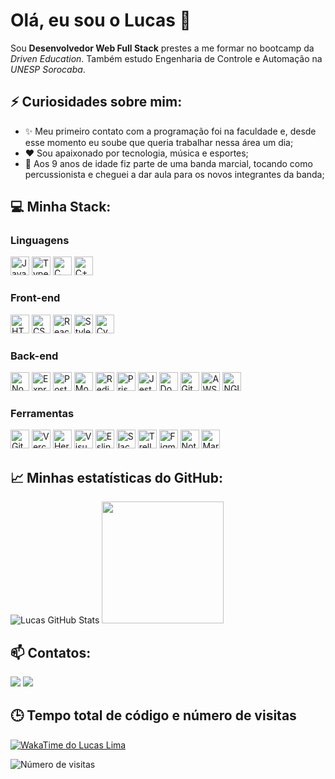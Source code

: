 <h1>Olá, eu sou o Lucas 👋</h1>

Sou **Desenvolvedor Web Full Stack** prestes a me formar no bootcamp da *Driven Education*. Também estudo Engenharia de Controle e Automação na *UNESP Sorocaba*.

## ⚡ Curiosidades sobre mim:

- ✨ Meu primeiro contato com a programação foi na faculdade e, desde esse momento eu soube que queria trabalhar nessa área um dia;
- ❤️ Sou apaixonado por tecnologia, música e esportes;
- 🥁 Aos 9 anos de idade fiz parte de uma banda marcial, tocando como percussionista e cheguei a dar aula para os novos integrantes da banda;          

## 💻 Minha Stack:

### Linguagens

<div align="left">
  <img src="https://img.shields.io/badge/JavaScript-323330?style=for-the-badge&logo=javascript&logoColor=F7DF1E" height="30px" alt="JavaScript" />
  <img src="https://img.shields.io/badge/TypeScript-007ACC?style=for-the-badge&logo=typescript&logoColor=white" height="30px" alt="TypeScript" />
  <img alt="C" src="https://img.shields.io/badge/C-00599C?style=for-the-badge&logo=c&logoColor=white" height="30px" />
  <img alt="C++" src="https://img.shields.io/badge/C%2B%2B-00599C?style=for-the-badge&logo=c%2B%2B&logoColor=white" height="30px" />
</div>  

### Front-end

<div align="left">
  <img src="https://img.shields.io/badge/HTML5-E34F26?style=for-the-badge&logo=HTML5&logoColor=white" height="30px" alt="HTML5" />
  <img src="https://img.shields.io/badge/css3-1572B6?style=for-the-badge&logo=CSS3&logoColor=white" height="30px" alt="CSS3" />
  <img src="https://img.shields.io/badge/React-20232A?style=for-the-badge&logo=react&logoColor=61DAFB" height="30px" alt="React" />
  <img src="https://img.shields.io/badge/styled--components-DB7093?style=for-the-badge&logo=styled-components&logoColor=white" height="30px" alt="Style-  components" />
  <img alt="Cypress" src="https://img.shields.io/badge/Cypress-17202C?style=for-the-badge&logo=Cypress&logoColor=white" height="30px" />
</div>

### Back-end

<div align="left">  
  <img src="https://img.shields.io/badge/Node.js-43853D?style=for-the-badge&logo=node.js&logoColor=white" height="30px" alt="Node.js" />
  <img src="https://img.shields.io/badge/Express.js-404D59?style=for-the-badge" height="30px" alt="Express.js" />
  <img src="https://img.shields.io/badge/PostgreSQL-316192?style=for-the-badge&logo=postgresql&logoColor=white" height="30px" alt="PostgreSQL" />
  <img alt="MongoDB" src="https://img.shields.io/badge/MongoDB-4EA94B?style=for-the-badge&logo=mongodb&logoColor=white" height="30px" />
  <img alt="Redis" src="https://img.shields.io/badge/redis-DC382C?style=for-the-badge&logo=redis&logoColor=white" height="30px" />
  <img alt="Prisma" src="https://img.shields.io/badge/Prisma-2D3748?style=for-the-badge&logo=prisma&logoColor=white" height="30px" />
  <img alt="Jest" src="https://img.shields.io/badge/Jest-C21325?style=for-the-badge&logo=Jest&logoColor=white" height="30px" />
  <img alt="Docker" src="https://img.shields.io/badge/Docker-2496ED?style=for-the-badge&logo=docker&logoColor=white" height="30px" />
  <img alt="GitHub Actions" src="https://img.shields.io/badge/github%20actions-%232671E5.svg?style=for-the-badge&logo=githubactions&logoColor=white" height="30px" />
  <img alt="AWS" src="https://img.shields.io/badge/Amazon_AWS-232F3E?style=for-the-badge&logo=amazon-aws&logoColor=white" height="30px" />
  <img alt="NGINX" src="https://img.shields.io/badge/Nginx-009639?style=for-the-badge&logo=nginx&logoColor=white" height="30px" />
</div>
  
### Ferramentas

<div align="left"> 
  <img alt="Git" src="https://img.shields.io/badge/Git-E34F26?style=for-the-badge&logo=git&logoColor=white" height="30px" />
  <img alt="Vercel" src="https://img.shields.io/badge/Vercel-000000?style=for-the-badge&logo=vercel&logoColor=white" height="30px" />
  <img alt="Heroku" src="https://img.shields.io/badge/Heroku-430098?style=for-the-badge&logo=heroku&logoColor=white" height="30px" />
  <img alt="Visual Studio Code" src="https://img.shields.io/badge/Visual%20Studio%20Code-0078d7.svg?style=for-the-badge&logo=visual-studio-code&logoColor=white" height="30px" />
  <img alt="Eslint" src="https://img.shields.io/badge/ESLint-4B3263?style=for-the-badge&logo=eslint&logoColor=white" height="30px" />
  <img alt="Slack" src="https://img.shields.io/badge/Slack-4A154B?style=for-the-badge&logo=slack&logoColor=white" height="30px" />
  <img alt="Trello" src="https://img.shields.io/badge/Trello-%23026AA7.svg?style=for-the-badge&logo=Trello&logoColor=white" height="30px" />
  <img alt="Figma" src="https://img.shields.io/badge/Figma-F24E1E?style=for-the-badge&logo=figma&logoColor=white" height="30px" />
  <img alt="Notion" src="https://img.shields.io/badge/Notion-000000?style=for-the-badge&logo=notion&logoColor=white" height="30px" />
  <img alt="Markdown" src="https://img.shields.io/badge/Markdown-000000?style=for-the-badge&logo=markdown&logoColor=white" height="30px" />
</div>

## 📈 Minhas estatísticas do GitHub:

 ![Lucas GitHub Stats](https://github-readme-stats.vercel.app/api?username=lugablima&show_icons=true&theme=tokyonight&include_all_commits=true&count_private=true)
 <img src="https://github-readme-stats.vercel.app/api/top-langs/?username=lugablima&layout=compact&langs_count=7&theme=tokyonight" height="195px" />

## 📫 Contatos:

<div>
   <a href="mailto:lugablima@gmail.com" target="_blank" ><img src="https://img.shields.io/badge/-Gmail-%23333?style=for-the-badge&logo=gmail&logoColor=white" /></a>
   <a href="https://www.linkedin.com/in/lucas-gabriel-lima-silva/" target="_blank"><img src="https://img.shields.io/badge/-LinkedIn-%230077B5?style=for-the-badge&logo=linkedin&logoColor=white" /></a>
</div>

## 🕒 Tempo total de código e número de visitas  

[![WakaTime do Lucas Lima](https://wakatime.com/badge/user/ead11d92-f634-4f39-aecc-fb225e3f51a5.svg?style=for-the-badge)](https://wakatime.com/@ead11d92-f634-4f39-aecc-fb225e3f51a5)

![Número de visitas](https://komarev.com/ghpvc/?username=lugablima&color=blue&style=for-the-badge&label=VISITAS)
<!--
**lugablima/lugablima** is a ✨ _special_ ✨ repository because its `README.md` (this file) appears on your GitHub profile.

Here are some ideas to get you started:

- 🔭 I’m currently working on ...
- 🌱 I’m currently learning ...
- 👯 I’m looking to collaborate on ...
- 🤔 I’m looking for help with ...
- 💬 Ask me about ...
- 📫 How to reach me: ...
- 😄 Pronouns: ...
- ⚡ Fun fact: ...

<img align="left" alt="JavaScript" width="26px" src="https://raw.githubusercontent.com/github/explore/80688e429a7d4ef2fca1e82350fe8e3517d3494d/topics/javascript/javascript.png" />
<img src="https://img.shields.io/badge/C-00599C?style=for-the-badge&logo=c&logoColor=white" alt="C" />
<img src="https://img.shields.io/badge/C%2B%2B-00599C?style=for-the-badge&logo=c%2B%2B&logoColor=white" alt="C++" />
<img align="left"  width="26px" src="https://raw.githubusercontent.com/github/explore/80688e429a7d4ef2fca1e82350fe8e3517d3494d/topics/git/git.png" />
<img align="left" alt="GitHub" width="26px" src="https://raw.githubusercontent.com/github/explore/78df643247d429f6cc873026c0622819ad797942/topics/github/github.png" />
<img align="left" alt="Terminal" width="26px" src="https://raw.githubusercontent.com/github/explore/80688e429a7d4ef2fca1e82350fe8e3517d3494d/topics/terminal/terminal.png" />
<img align="left" alt="Visual Studio Code" width="26px" src="https://raw.githubusercontent.com/github/explore/80688e429a7d4ef2fca1e82350fe8e3517d3494d/topics/visual-studio-code/visual-studio-code.png" />
-->
